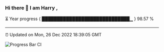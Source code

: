 ### Hi there 👋 I am Harry , 

⏳ Year progress { █████████████████████████████▁ } 98.57 %

---

⏰ Updated on Mon, 26 Dec 2022 18:39:05 GMT

![Progress Bar CI](https://github.com/duykhang68/duykhang68/workflows/Progress%20Bar%20CI/badge.svg)

